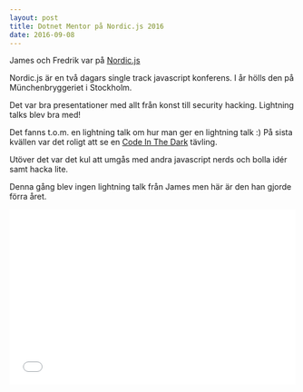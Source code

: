 ```yaml
---
layout: post
title: Dotnet Mentor på Nordic.js 2016
date: 2016-09-08
---
```


James och Fredrik var på [Nordic.js](http://nordic.js)

Nordic.js är en två dagars single track javascript konferens.
I år hölls den på Münchenbryggeriet i Stockholm.
<!--more-->
Det var bra presentationer med allt från konst till security hacking.
Lightning talks blev bra med!

Det fanns t.o.m. en lightning talk om hur man ger en lightning talk :)
På sista kvällen var det roligt att se en [Code In The Dark](https://github.com/codeinthedark/codeinthedark.github.io) tävling.

Utöver det var det kul att umgås med andra javascript nerds och bolla idér samt hacka lite.

Denna gång blev ingen lightning talk från James men här är den han gjorde förra året.

<div style="float: none;
    clear: both;
    width: 100%;
    position: relative;
    padding-bottom: 56.25%;
    padding-top: 25px;
    height: 0;">
<iframe src="//www.youtube.com/embed/Q57qH0XK_0A?enablejsapi=1&amp;autohide=2" width="100%" height="100%" style="position: absolute;
    top: 0;
    left: 0;
    width: 100%;
    height: 100%;" frameborder="0" webkitallowfullscreen="" mozallowfullscreen="" allowfullscreen=""></iframe>
</div>
